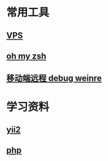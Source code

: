 # 常用工具

## [VPS](./vps.md)

## [oh my zsh](./zsh.md)

## [移动端远程 debug weinre](https://github.com/nupthale/weinre)

# 学习资料

## [yii2](./yii2/README.md)

## [php](php.md)